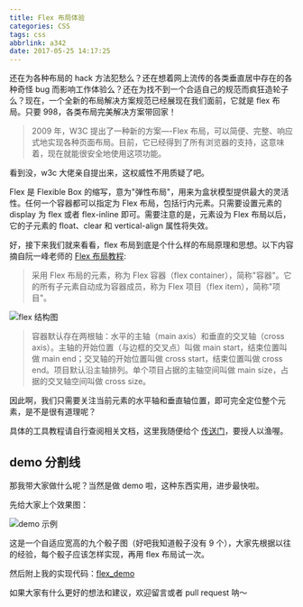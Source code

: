 ```yaml
---
title: Flex 布局体验
categories: CSS
tags: css
abbrlink: a342
date: 2017-05-25 14:17:25
---
```


还在为各种布局的 hack 方法犯愁么？还在想着网上流传的各类垂直居中存在的各种奇怪 bug 而影响工作体验么？还在为找不到一个合适自己的规范而疯狂造轮子么？现在，一个全新的布局解决方案规范已经展现在我们面前，它就是 flex 布局。只要 998，各类布局完美解决方案带回家！

<!-- more -->

> 2009 年，W3C 提出了一种新的方案—-Flex 布局，可以简便、完整、响应式地实现各种页面布局。目前，它已经得到了所有浏览器的支持，这意味着，现在就能很安全地使用这项功能。

看到没，w3c 大佬亲自提出来，这权威性不用质疑了吧。

Flex 是 Flexible Box 的缩写，意为"弹性布局"，用来为盒状模型提供最大的灵活性。任何一个容器都可以指定为 Flex 布局，包括行内元素。只需要设置元素的 display 为 flex 或者 flex-inline 即可。需要注意的是，元素设为 Flex 布局以后，它的子元素的 float、clear 和 vertical-align 属性将失效。

好，接下来我们就来看看，flex 布局到底是个什么样的布局原理和思想。以下内容摘自阮一峰老师的 [Flex 布局教程](http://www.ruanyifeng.com/blog/2015/07/flex-grammar.html?utm_source=tuicool):

>采用 Flex 布局的元素，称为 Flex 容器（flex container），简称"容器"。它的所有子元素自动成为容器成员，称为 Flex 项目（flex item），简称"项目"。

![flex 结构图](https://raw.githubusercontent.com/realDuang/blog-storage/master/images/flex-02.png)

>容器默认存在两根轴：水平的主轴（main axis）和垂直的交叉轴（cross axis）。主轴的开始位置（与边框的交叉点）叫做 main start，结束位置叫做 main end；交叉轴的开始位置叫做 cross start，结束位置叫做 cross end。项目默认沿主轴排列。单个项目占据的主轴空间叫做 main size，占据的交叉轴空间叫做 cross size。

因此啊，我们只需要关注当前元素的水平轴和垂直轴位置，即可完全定位整个元素，是不是很有道理呢？

具体的工具教程请自行查阅相关文档，这里我随便给个 [传送门](http://www.runoob.com/w3cnote/flex-grammar.html)，要授人以渔喔。

demo 分割线
---

那我带大家做什么呢？当然是做 demo 啦，这种东西实用，进步最快啦。

先给大家上个效果图：

![demo 示例](https://raw.githubusercontent.com/realDuang/blog-storage/master/images/flex-01.png)

这是一个自适应宽高的九个骰子图（好吧我知道骰子没有 9 个），大家先根据以往的经验，每个骰子应该怎样实现，再用 flex 布局试一次。

然后附上我的实现代码：[flex_demo](https://github.com/realDuang/blog-storage/master/flex-test.html)

如果大家有什么更好的想法和建议，欢迎留言或者 pull request 呐～
